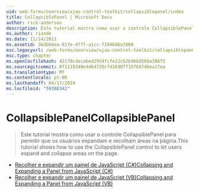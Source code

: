 ```yaml
---
uid: web-forms/overview/ajax-control-toolkit/collapsiblepanel/index
title: CollapsiblePanel | Microsoft Docs
author: rick-anderson
description: Este tutorial mostra como usar o controle CollapsiblePanel para permitir que os usuários expandam e recolham áreas na página.
ms.author: riande
ms.date: 11/14/2011
ms.assetid: 3bdbb6ea-917e-4fff-a1cc-f194606a7869
msc.legacyurl: /web-forms/overview/ajax-control-toolkit/collapsiblepanel
msc.type: chapter
ms.openlocfilehash: 42179cdecabed2954fcfe22cb2b968d566a386f5
ms.sourcegitcommit: 0f1119340e4464720cfd16d0ff15764746ea1fea
ms.translationtype: MT
ms.contentlocale: pt-BR
ms.lasthandoff: 04/17/2019
ms.locfileid: "59388342"
---
```

# <a name="collapsiblepanel"></a><span data-ttu-id="f1be1-103">CollapsiblePanel</span><span class="sxs-lookup"><span data-stu-id="f1be1-103">CollapsiblePanel</span></span>

> <span data-ttu-id="f1be1-104">Este tutorial mostra como usar o controle CollapsiblePanel para permitir que os usuários expandam e recolham áreas na página.</span><span class="sxs-lookup"><span data-stu-id="f1be1-104">This tutorial shows how to use the CollapsiblePanel control to let users expand and collapse areas on the page.</span></span>


- [<span data-ttu-id="f1be1-105">Recolher e expandir um painel de JavaScript (C#)</span><span class="sxs-lookup"><span data-stu-id="f1be1-105">Collapsing and Expanding a Panel from JavaScript (C#)</span></span>](collapsing-and-expanding-a-panel-from-javascript-cs.md)
- [<span data-ttu-id="f1be1-106">Recolher e expandir um painel de JavaScript (VB)</span><span class="sxs-lookup"><span data-stu-id="f1be1-106">Collapsing and Expanding a Panel from JavaScript (VB)</span></span>](collapsing-and-expanding-a-panel-from-javascript-vb.md)
